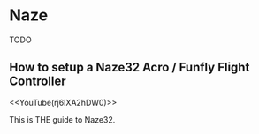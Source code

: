 # Naze

TODO

## How to setup a Naze32 Acro / Funfly Flight Controller

<<YouTube(rj6IXA2hDW0)>>

This is THE guide to Naze32.
